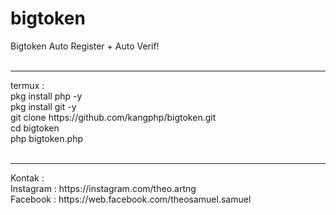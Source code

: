 # bigtoken
Bigtoken Auto Register + Auto Verif!<br><br>
<hr>
termux :<br>
pkg install php -y<br>
pkg install git -y<br>
git clone https://github.com/kangphp/bigtoken.git<br>
cd bigtoken<br>
php bigtoken.php<br><br>
<hr>
Kontak :<br>
Instagram : https://instagram.com/theo.artng<br>
Facebook : https://web.facebook.com/theosamuel.samuel<br>
